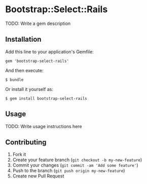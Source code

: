 # Bootstrap::Select::Rails

TODO: Write a gem description

## Installation

Add this line to your application's Gemfile:

    gem 'bootstrap-select-rails'

And then execute:

    $ bundle

Or install it yourself as:

    $ gem install bootstrap-select-rails

## Usage

TODO: Write usage instructions here

## Contributing

1. Fork it
2. Create your feature branch (`git checkout -b my-new-feature`)
3. Commit your changes (`git commit -am 'Add some feature'`)
4. Push to the branch (`git push origin my-new-feature`)
5. Create new Pull Request
